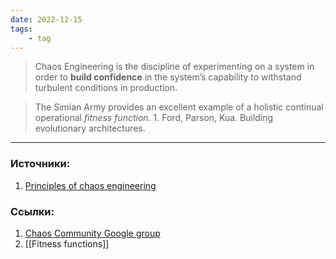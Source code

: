 ```yaml
---
date: 2022-12-15
tags:
    - tag
---
```


> Chaos Engineering is the discipline of experimenting on a system in order to **build confidence** in the system’s capability to withstand turbulent conditions in production.

> The Simian Army provides an excellent example of a holistic continual operational *fitness function*. 1. Ford, Parson, Kua. Building evolutionary architectures.


---

### Источники:
1. [Principles of chaos engineering]( https://principlesofchaos.org/)

### Ссылки:
1. [Chaos Community Google group](https://groups.google.com/forum/#!forum/chaos-community)
1. [[Fitness functions]]